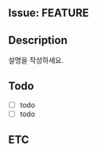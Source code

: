 ## Issue: FEATURE
 <!-- 이슈에 대한 내용을 설명해주세요. -->

## Description
설명을 작성하세요.

## Todo
 <!-- 해야 할 일들을 적어주세요. -->
- [ ] todo
- [ ] todo
 
## ETC
 <!-- 주의사항 -->
